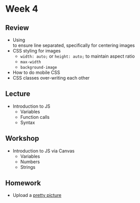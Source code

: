 # Week 4

## Review

- Using <div> to ensure line separated, specifically for centering images
- CSS styling for images
  - `width: auto;` or `height: auto;` to maintain aspect ratio
  - `max-width`
  - `background-image`
- How to do mobile CSS
- CSS classes over-writing each other

## Lecture

- Introduction to JS
  - Variables
  - Function calls
  - Syntax

## Workshop

- Introduction to JS via Canvas
  - Variables
  - Numbers
  - Strings

## Homework

- Upload a [pretty picture](/homework/canvas)
